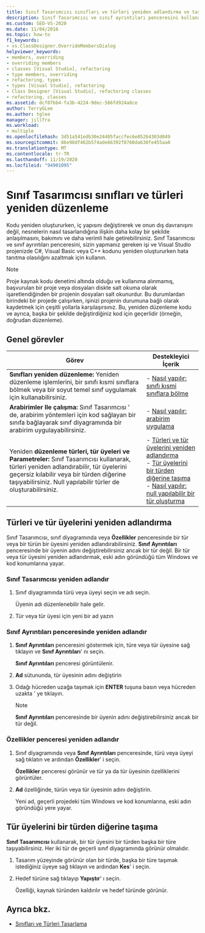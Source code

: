 ```yaml
---
title: Sınıf Tasarımcısı sınıfları ve türleri yeniden adlandırma ve taşıma
description: Sınıf Tasarımcısı ve sınıf ayrıntıları penceresini kullanarak sınıfları ve türleri yeniden adlandırma ve taşıma hakkında bilgi edinin.
ms.custom: SEO-VS-2020
ms.date: 11/04/2016
ms.topic: how-to
f1_keywords:
- vs.ClassDesigner.OverrideMembersDialog
helpviewer_keywords:
- members, overriding
- overriding members
- classes [Visual Studio], refactoring
- type members, overriding
- refactoring, types
- types [Visual Studio], refactoring
- Class Designer [Visual Studio], refactoring classes
- refactoring, classes
ms.assetid: dcf07bb4-fa3b-4224-9dec-566fd924a8ce
author: TerryGLee
ms.author: tglee
manager: jillfra
ms.workload:
- multiple
ms.openlocfilehash: 3d51a541edb30e24405faccfec6e05264303d049
ms.sourcegitcommit: 86e98df462b574ade66392f8760da638fe455aa0
ms.translationtype: MT
ms.contentlocale: tr-TR
ms.lasthandoff: 11/19/2020
ms.locfileid: "94901095"
---
```

# <a name="refactor-classes-and-types-in-class-designer"></a>Sınıf Tasarımcısı sınıfları ve türleri yeniden düzenleme

Kodu yeniden oluştururken, iç yapısını değiştirerek ve onun dış davranışını değil, nesnelerin nasıl tasarlandığına ilişkin daha kolay bir şekilde anlaşılmasını, bakımını ve daha verimli hale getirebilirsiniz. Sınıf Tasarımcısı ve sınıf ayrıntıları penceresini, sizin yapmanız gereken işi ve Visual Studio projenizde C#, Visual Basic veya C++ kodunu yeniden oluştururken hata tanıtma olasılığını azaltmak için kullanın.

> [!NOTE]
> Proje kaynak kodu denetimi altında olduğu ve kullanıma alınmamış, başvurulan bir proje veya dosyaları diskte salt okuma olarak işaretlendiğinden bir projenin dosyaları salt okunurdur. Bu durumlardan birindeki bir projede çalışırken, işinizi projenin durumuna bağlı olarak kaydetmek için çeşitli yollarla karşılaşırsınız. Bu, yeniden düzenleme kodu ve ayrıca, başka bir şekilde değiştirdiğiniz kod için geçerlidir (örneğin, doğrudan düzenleme).

## <a name="common-tasks"></a>Genel görevler

|Görev|Destekleyici İçerik|
|----------| - |
|**Sınıfları yeniden düzenleme:** Yeniden düzenleme işlemlerini, bir sınıfı kısmi sınıflara bölmek veya bir soyut temel sınıf uygulamak için kullanabilirsiniz.|-   [Nasıl yapılır: sınıfı kısmi sınıflara bölme](how-to-split-a-class-into-partial-classes.md)|
|**Arabirimler Ile çalışma:** Sınıf Tasarımcısı ' de, arabirim yöntemleri için kod sağlayan bir sınıfa bağlayarak sınıf diyagramında bir arabirim uygulayabilirsiniz.|-   [Nasıl yapılır: arabirim uygulama](how-to-implement-an-interface.md)|
|Yeniden **düzenleme türleri, tür üyeleri ve Parametreler:** Sınıf Tasarımcısı kullanarak, türleri yeniden adlandırabilir, tür üyelerini geçersiz kılabilir veya bir türden diğerine taşıyabilirsiniz. Null yapılabilir türler de oluşturabilirsiniz.|-   [Türleri ve tür üyelerini yeniden adlandırma](#rename-types-and-type-members)<br />-   [Tür üyelerini bir türden diğerine taşıma](#move-type-members-from-one-type-to-another)<br />-   [Nasıl yapılır: null yapılabilir bir tür oluşturma](how-to-create-a-nullable-type.md)|

## <a name="rename-types-and-type-members"></a>Türleri ve tür üyelerini yeniden adlandırma

Sınıf Tasarımcısı, sınıf diyagramında veya **Özellikler** penceresinde bir tür veya bir türün bir üyesini yeniden adlandırabilirsiniz. **Sınıf Ayrıntıları** penceresinde bir üyenin adını değiştirebilirsiniz ancak bir tür değil. Bir tür veya tür üyesini yeniden adlandırmak, eski adın göründüğü tüm Windows ve kod konumlarına yayar.

### <a name="rename-in-the-class-designer"></a>Sınıf Tasarımcısı yeniden adlandır

1. Sınıf diyagramında türü veya üyeyi seçin ve adı seçin.

     Üyenin adı düzenlenebilir hale gelir.

2. Tür veya tür üyesi için yeni bir ad yazın

### <a name="rename-in-the-class-details-window"></a>Sınıf Ayrıntıları penceresinde yeniden adlandır

1. **Sınıf Ayrıntıları** penceresini göstermek için, türe veya tür üyesine sağ tıklayın ve **Sınıf Ayrıntıları**' nı seçin.

     **Sınıf Ayrıntıları** penceresi görüntülenir.

2. **Ad** sütununda, tür üyesinin adını değiştirin

3. Odağı hücreden uzağa taşımak için **ENTER** tuşuna basın veya hücreden uzakta ' ye tıklayın.

    > [!NOTE]
    > **Sınıf Ayrıntıları** penceresinde bir üyenin adını değiştirebilirsiniz ancak bir tür değil.

### <a name="rename-in-the-properties-window"></a>Özellikler penceresi yeniden adlandır

1. Sınıf diyagramında veya **Sınıf Ayrıntıları** penceresinde, türü veya üyeyi sağ tıklatın ve ardından **Özellikler**' i seçin.

     **Özellikler** penceresi görünür ve tür ya da tür üyesinin özelliklerini görüntüler.

2. **Ad** özelliğinde, türün veya tür üyesinin adını değiştirin.

     Yeni ad, geçerli projedeki tüm Windows ve kod konumlarına, eski adın göründüğü yere yayar.

## <a name="move-type-members-from-one-type-to-another"></a>Tür üyelerini bir türden diğerine taşıma

**Sınıf Tasarımcısı** kullanarak, bir tür üyesini bir türden başka bir türe taşıyabilirsiniz. Her iki tür de geçerli sınıf diyagramında görünür olmalıdır.

1. Tasarım yüzeyinde görünür olan bir türde, başka bir türe taşımak istediğiniz üyeye sağ tıklayın ve ardından **Kes**' i seçin.

2. Hedef türüne sağ tıklayıp **Yapıştır**' ı seçin.

     Özelliği, kaynak türünden kaldırılır ve hedef türünde görünür.

## <a name="see-also"></a>Ayrıca bkz.

- [Sınıfları ve Türleri Tasarlama](designing-and-viewing-classes-and-types.md)

